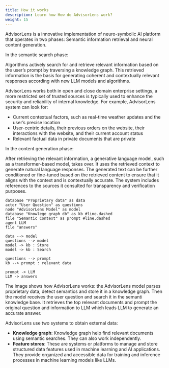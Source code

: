 ```yaml
---
title: How it works
description: Learn how How do AdvisorLens work?
weight: 15
---
```


AdvisorLens is a innovative implementation of neuro-symbolic AI platform that operates in two phases: Semantic information retrieval and neural content generation.

In the semantic search phase:

Algorithms actively search for and retrieve relevant information based on the user’s prompt by traversing a knowledge graph. This retrieved information is the basis for generating coherent and contextually relevant responses according with new LLM models and algorithms.

AdvisorLens works both in open and close domain enterprise settings, a more restricted set of trusted sources is typically used to enhance the security and reliability of internal knowledge. For example, AdvisorLens system can look for:
- Current contextual factors, such as real-time weather updates and the user’s precise location
- User-centric details, their previous orders on the website, their interactions with the website, and their current account status
- Relevant factual data in private documents that are  private  

In the content generation phase:

After retrieving the relevant information, a generative language model, such as a transformer-based model, takes over. It uses the retrieved context to generate natural language responses. The generated text can be further conditioned or fine-tuned based on the retrieved content to ensure that it aligns with the context and is contextually accurate. The system  includes references to the sources it consulted for transparency and verification purposes.

```plantuml
database "Proprietary data" as data
actor "User Question" as questions
node "AdvisorLens Model" as model
database "Knowlege graph db" as kb #line.dashed
file "Semantic Context" as prompt #line.dashed
agent LLM
file "answers"

data --> model
questions --> model
model -> kb : Store
model -> kb : Search

questions --> prompt
kb --> prompt : relevant data

prompt -> LLM
LLM -> answers
```

The image shows how AdvisorLens works: the AdvisorLens model parses proprietary data, detect semantics and store it in a knowledge graph. Then the model receives the user question and search it in the semanti knowledge base. It retrieves the top relevant documents and prompt the original question and information to LLM which leads LLM to generate an accurate answer.


AdvisorLens use two systems to obtain external data:

- **Knowledge graph**: Knowledge graph help find relevant documents using semantic searches. They can also work independently.
- **Feature stores**: These are systems or platforms to manage and store structured data features used in machine learning and AI applications. They provide organized and accessible data for training and inference processes in machine learning models like LLMs.
